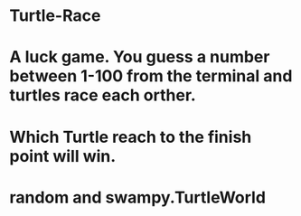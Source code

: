 # Turtle-Race
# A luck game. You guess a number between 1-100 from the terminal and turtles race each orther. 
# Which Turtle reach to the finish point will win.
# random and swampy.TurtleWorld

